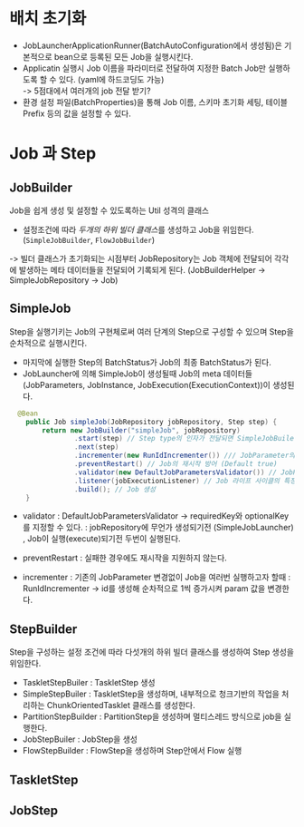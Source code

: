 # 배치 초기화

- JobLauncherApplicationRunner(BatchAutoConfiguration에서 생성됨)은 기본적으로 bean으로 등록된 모든 Job을 실행시킨다.
- Applicatin 실행시  Job 이름을 파라미터로 전달하여 지정한 Batch Job만 실행하도록 할 수 있다. (yaml에 하드코딩도 가능)
  <br>-> 5점대에서 여러개의 job 전달 받기?
- 환경 설정 파일(BatchProperties)을 통해 Job 이름, 스키마 초기화 세팅, 테이블 Prefix 등의 값을 설정할 수 있다.


# Job 과 Step

## JobBuilder

Job을 쉽게 생성 및 설정할 수 있도록하는 Util 성격의 클래스
- 설정조건에 따라 *두개의 하위 빌더 클래스*를 생성하고 Job을 위임한다. <br>
  (`SimpleJobBuilder`, `FlowJobBuilder`)

-> 빌더 클래스가 초기화되는 시점부터 JobRepository는 Job 객체에 전달되어 각각에 발생하는 메타 데이터들을 전달되어 기록되게 된다. (JobBuilderHelper -> SimpleJobRepository -> Job)

## SimpleJob

Step을 실행기키는 Job의 구현체로써 여러 단계의 Step으로 구성할 수 있으며 Step을 순차적으로 실행시킨다.
<br>

- 마지막에 실행한 Step의 BatchStatus가 Job의 최종 BatchStatus가 된다.
- JobLauncher에 의해 SimpleJob이 생성될때 Job의 meta 데이터들 (JobParameters, JobInstance, JobExecution(ExecutionContext))이 생성된다.

```java
  @Bean
	public Job simpleJob(JobRepository jobRepository, Step step) {
		return new JobBuilder("simpleJob", jobRepository)
				.start(step) // Step type의 인자가 전달되면 SimpleJobBuiler 반환
				.next(step)
				.incrementer(new RunIdIncrementer()) /// JobParameter의 값을 자동 증가해주는 설정
				.preventRestart() // Job의 재시작 방어 (Default true)
				.validator(new DefaultJobParametersValidator()) // JobParameter 검증
				.listener(jobExecutionListener) // Job 라이프 사이클의 특정 시점에 콜백을 제공하는 listener 설정
				.build(); // Job 생성
	}
```
- validator
  : DefaultJobParametersValidator -> requiredKey와 optionalKey를 지정할 수 있다.
  : jobRepository에 무언가 생성되기전 (SimpleJobLauncher) , Job이 실행(execute)되기전 두번이 실행된다. 

- preventRestart 
  : 실패한 경우에도 재시작을 지원하지 않는다.

- incrementer
  : 기존의 JobParameter 변경없이 Job을 여러번 실행하고자 할때 
  : RunIdIncrementer -> id를 생성해 순차적으로 1씩 증가시켜 param 값을 변경한다.



## StepBuilder

Step을 구성하는 설정 조건에 따라 다섯개의 하위 빌더 클래스를 생성하여 Step 생성을 위임한다.
- TaskletStepBuiler : TaskletStep 생성
- SimpleStepBuiler : TaskletStep을 생성하며, 내부적으로 청크기반의 작업을 처리하는 ChunkOrientedTasklet 클래스를 생성한다.
- PartitionStepBuilder : PartitionStep을 생성하며 멀티스레드 방식으로 job을 실행한다.
- JobStepBuiler : JobStep을 생성
- FlowStepBuilder : FlowStep을 생성하며 Step안에서 Flow 실행



## TaskletStep

## JobStep